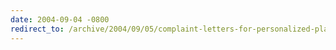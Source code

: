 ```yaml
---
date: 2004-09-04 -0800
redirect_to: /archive/2004/09/05/complaint-letters-for-personalized-plates.aspx/
---
```

